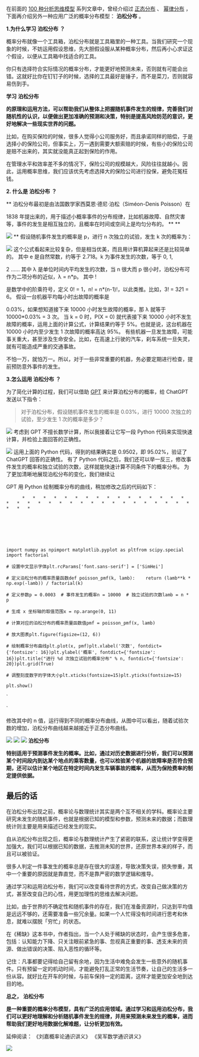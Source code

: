 在前面的 [100 种分析思维模型](https://mp.weixin.qq.com/mp/appmsgalbum?__biz=MzA4ODE2OTIxMw==&action=getalbum&album_id=1701638273011351554#wechat_redirect) 系列文章中，曾经介绍过 [正态分布](https://mp.weixin.qq.com/s?__biz=MzA4ODE2OTIxMw==&mid=2653477503&idx=1&sn=49d9b1e1355358a85a3ae15198ff2757&scene=21#wechat_redirect) 、 [幂律分布](https://mp.weixin.qq.com/s?__biz=MzA4ODE2OTIxMw==&mid=2653477556&idx=1&sn=d2642afe4a49f020d73cc73b07b075a1&scene=21#wechat_redirect) ，下面再介绍另外一种应用广泛的概率分布模型： **泊松分布** 。

**1.为什么学习** **泊松分布** **？**

概率分布就像一个工具箱，泊松分布就是工具箱里的一种工具。当我们研究一个现象的时候，不妨运用假设思维，先大胆假设服从某种概率分布，然后再小心求证这个假设，以便从工具箱中找适合的工具。

你只有选择符合实际情况的概率分布，才能更好地预测未来，否则就有可能会出错。这就好比你在钉钉子的时候，选择的工具最好是锤子，而不是菜刀，否则就容易伤到手。

**学习** **泊松分布**

**的原理和运用方法，可以帮助我们从整体上把握随机事件发生的规律，完善我们对随机性的认识，以便做出更加准确的预测和决策，特别是提高风险防范的意识，更好地解决一些现实世界的问题。**

比如，在购买保险的时候，很多人觉得小公司服务好，而且承诺同样的赔偿，于是选择小的保险公司，但事实上，万一遇到需要大额索赔的时候，有些小的保险公司是赔不出来的，其实就没能真正起到保险的作用。

在管理水平和效率差不多的情况下，保险公司的规模越大，风险往往就越小。因此，运用概率思维，我们应该优先考虑选择大的保险公司进行投保，避免花冤枉钱。

**2. 什么是** **泊松分布** **？**

 ** 泊松分布最初是由法国数学家西莫恩·德尼·泊松（Siméon-Denis Poisson）在

1838 年提出来的，用于描述小概率事件的分布规律，比如机器故障、自然灾害等，事件的发生是相互独立的，且概率在时间或空间上是均匀分布的。  ** **

![](https://mmbiz.qpic.cn/mmbiz_jpg/giaycic3UNwo3TBGx2aNBsRG6YEw5FuoibzVArOOMOu1F2k5GAv2ReSjYowbsQYnWtFM5BusRH5Viak0YXl2YnrVSw/640?wx_fmt=jpeg) ** 假设随机事件发生的概率是 p，进行 n 次独立的试验，发生 k 次的概率为：

![](https://mmbiz.qpic.cn/mmbiz_png/giaycic3UNwo3TBGx2aNBsRG6YEw5FuoibztDib0VzH5j2ossMZ7NtKsC63MTPKBpxyY0D30WgibEC6kXwa08mesveg/640?wx_fmt=png) 这个公式看起来比较复杂，但是相当优美，而且用计算机算起来还是比较简单的。  其中 e 是自然常数，约等于 2.718。k 为事件发生的次数，等于 0, 1,

2 ……  其中 λ 是单位时间内平均发生的次数，当 n 很大而 p 很小时，泊松分布可作为二项分布的近似，λ = n*p。  其中 !

是数学中的阶乘符号，定义 0! = 1，n! = n*(n-1)!，以此类推。比如，3! = 3*2*1 = 6。  假设一台机器平均每小时出故障的概率是

0.03%，如果想知道接下来 10000 小时发生故障的概率，那 λ 就等于 10000*0.03% = 3 次。  当 k = 0 时，P(X = 0) 就代表接下来 10000 小时不发生故障的概率，运用上面的计算公式，计算结果约等于 5%。也就是说，这台机器在 10000 小时内至少发生 1 次故障的概率高达 95%。  有些机器一旦发生故障，可能事关重大，甚至涉及生命安全。比如，在高速上行驶的汽车，刹车系统一旦失灵，就有可能造成严重的交通事故。

不怕一万，就怕万一。所以，对于一些非常重要的机器，务必要定期进行检查，提前预防意外事件的发生。

**3.怎么运用** **泊松分布** **？**

为了简化计算的过程，我们可以借助 [GPT](https://mp.weixin.qq.com/s?__biz=MzA4ODE2OTIxMw==&mid=2653481745&idx=1&sn=100d8717c3a4a973871dd104e18a03ba&scene=21#wechat_redirect) 来计算泊松分布的概率，给 ChatGPT 发送以下指令：

> 对于泊松分布，假设随机事件发生的概率是 0.03%，进行 10000 次独立的试验，至少发生 1 次的概率是多少？

![](https://mmbiz.qpic.cn/mmbiz_png/giaycic3UNwo3TBGx2aNBsRG6YEw5FuoibzcYGq0MicZL4HlTro5AutpOpRzOjvxLFsMJJ41ZC3agwFibMaDumeAicMg/640?wx_fmt=png) 考虑到 GPT 不擅长数学计算，所以我接着让它写一段 Python 代码来实现快速计算，并检验上面回答的正确性。

![](https://mmbiz.qpic.cn/mmbiz_png/giaycic3UNwo3TBGx2aNBsRG6YEw5Fuoibz8dkNgsN44JcfjScetUiciaIXHF1rdDMcyLdFics5amT6r3oTSt7MXeYGQ/640?wx_fmt=png) 运用上面的 Python 代码，得到的结果确实是 0.9502，即 95.02%，验证了 ChatGPT 回答的正确性。  有了 Python 代码之后，我们还可以举一反三，修改事件发生的概率和独立试验的次数，这样就能快速计算不同条件下的概率分布。  为了更加清晰地展现泊松分布的变化，我们继续让

GPT 用 Python 绘制概率分布的曲线，稍加修改之后的代码如下：

    

          *   *   *   *   *   *   *   *   *   *   *   *   *   *   *   *   *   *   *   *   *   *   *   *   *   *   *   *   *   *   *   *   *   *   *   *   * 

    

    

    

    import numpy as npimport matplotlib.pyplot as pltfrom scipy.special import factorial  

    # 设置中文显示字体plt.rcParams['font.sans-serif'] = ['SimHei']  

    # 定义泊松分布的概率质量函数def poisson_pmf(k, lamb):    return (lamb**k * np.exp(-lamb)) / factorial(k)  

    # 定义参数p = 0.0003  # 事件发生的概率n = 10000  # 独立试验的次数lamb = n * p  

    # 生成 x 坐标轴的取值范围x = np.arange(0, 11)  

    # 计算对应的泊松分布的概率质量函数值pmf = poisson_pmf(x, lamb)  

    # 放大图表plt.figure(figsize=(12, 6))  

    # 绘制概率分布曲线plt.plot(x, pmf)plt.xlabel('次数', fontdict={'fontsize': 16})plt.ylabel('概率', fontdict={'fontsize': 16})plt.title("进行 %d 次独立试验的概率分布" % n, fontdict={'fontsize': 20})plt.grid(True)  

    # 调整刻度数字的字体大小plt.xticks(fontsize=15)plt.yticks(fontsize=15)  

    plt.show() 

`  

`

修改其中的 n 值，运行得到不同的概率分布曲线，从图中可以看出，随着试验次数的增加，泊松分布曲线越来越接近于正态分布曲线。

![](https://mmbiz.qpic.cn/mmbiz_png/giaycic3UNwo3TBGx2aNBsRG6YEw5FuoibzdFgjOoOOqNaeibEDibRI7obeU7tmeiatAVJtwnsgonz5iciaFtuVz6xRXdw/640?wx_fmt=png) ![](https://mmbiz.qpic.cn/mmbiz_png/giaycic3UNwo3TBGx2aNBsRG6YEw5FuoibzAsVk6zibMNwpGT1yvI7FFaP3qmLSiaZUnKH1L9MAOkVe5HOTNED1oCng/640?wx_fmt=png) ![](https://mmbiz.qpic.cn/mmbiz_png/giaycic3UNwo3TBGx2aNBsRG6YEw5FuoibzMK3mlVFJzrAJ6GrfcTUIcegaLqdia2VcnVuOeSdtic0AOIa0U7mRTicWQ/640?wx_fmt=png) **泊松分布**

**特别适用于预测事件发生的概率。比如，通过对历史数据进行分析，我们可以预测某个时间段内到达某个地点的乘客数量，也可以检验某个机器的故障率是否符合预期，还可以估计某个地区在特定时间内发生车辆事故的概率，从而为保险费率的制定提供依据。**

## **最后的话**

在泊松分布出现之前，概率论与数理统计其实是两个互不相关的学科。概率论主要研究未发生的随机事件，也就是根据已知的模型和参数，预测未来的数据；而数理统计则主要是用来描述已经发生的现实。

自从泊松分布出现之后，概率论与数理统计产生了紧密的联系，这让统计学变得更加强大，我们可以根据已知的数据，去推测未知的世界，还原世界本来的样子，而且可以被验证。

很多人判定一件事发生的概率总是存在很大的误差，导致决策失误，损失惨重，其中一个重要的原因就是靠直觉，而不是靠严密的数学逻辑和推导。

通过学习和运用泊松分布，我们可以改变看待世界的方式，改变自己做决策的方式，甚至改变自己的心性，用更加理性的思维去解决问题。

比如，由于世界的不确定性和随机事件的存在，我们在准备资源时，只达到平均值是远远不够的，还需要准备一些冗余量。如果一个人忙得没有时间进行思考和休息，就难以摆脱「穷忙」的状态。

在《稀缺》这本书中，作者指出，当一个人处于稀缺的状态时，会产生很多危害，包括：认知能力下降、只关注眼前紧急的事、忽视真正重要的事、透支未来的资源、做出错误的决策、陷入恶性的循环等。

记住：凡事都要记得给自己留有余地，因为生活中难免会发生一些意外的随机事件。只有预留一定的机动时间，才能避免打乱正常的生活节奏，让自己的生活多一份从容。就好比在开车的时候，与前车保持一定的距离，这样才能更加安全地到达目的地。

**总之，** **泊松分布**

**是一种重要的概率分布模型，具有广泛的应用领域。通过学习和运用泊松分布，我们可以更好地理解和分析随机事件发生的规律，并用来预测未来发生的概率，进而帮助我们更好地用数据化解难题，让分析更加有效。**

延伸阅读：  《刘嘉概率论通识讲义》  《吴军数学通识讲义》

![](https://visitor-badge.laobi.icu/badge?page_id=sjhfx.linji&left_text=PageViews&right_color=%2300589F)